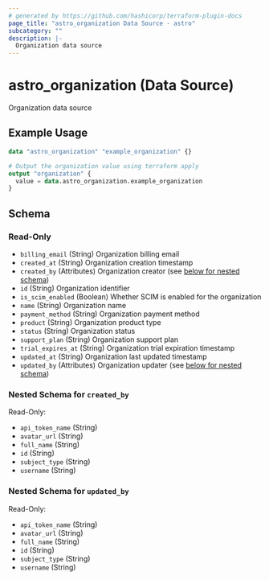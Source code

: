 ```yaml
---
# generated by https://github.com/hashicorp/terraform-plugin-docs
page_title: "astro_organization Data Source - astro"
subcategory: ""
description: |-
  Organization data source
---
```


# astro_organization (Data Source)

Organization data source

## Example Usage

```terraform
data "astro_organization" "example_organization" {}

# Output the organization value using terraform apply
output "organization" {
  value = data.astro_organization.example_organization
}
```

<!-- schema generated by tfplugindocs -->
## Schema

### Read-Only

- `billing_email` (String) Organization billing email
- `created_at` (String) Organization creation timestamp
- `created_by` (Attributes) Organization creator (see [below for nested schema](#nestedatt--created_by))
- `id` (String) Organization identifier
- `is_scim_enabled` (Boolean) Whether SCIM is enabled for the organization
- `name` (String) Organization name
- `payment_method` (String) Organization payment method
- `product` (String) Organization product type
- `status` (String) Organization status
- `support_plan` (String) Organization support plan
- `trial_expires_at` (String) Organization trial expiration timestamp
- `updated_at` (String) Organization last updated timestamp
- `updated_by` (Attributes) Organization updater (see [below for nested schema](#nestedatt--updated_by))

<a id="nestedatt--created_by"></a>
### Nested Schema for `created_by`

Read-Only:

- `api_token_name` (String)
- `avatar_url` (String)
- `full_name` (String)
- `id` (String)
- `subject_type` (String)
- `username` (String)


<a id="nestedatt--updated_by"></a>
### Nested Schema for `updated_by`

Read-Only:

- `api_token_name` (String)
- `avatar_url` (String)
- `full_name` (String)
- `id` (String)
- `subject_type` (String)
- `username` (String)
